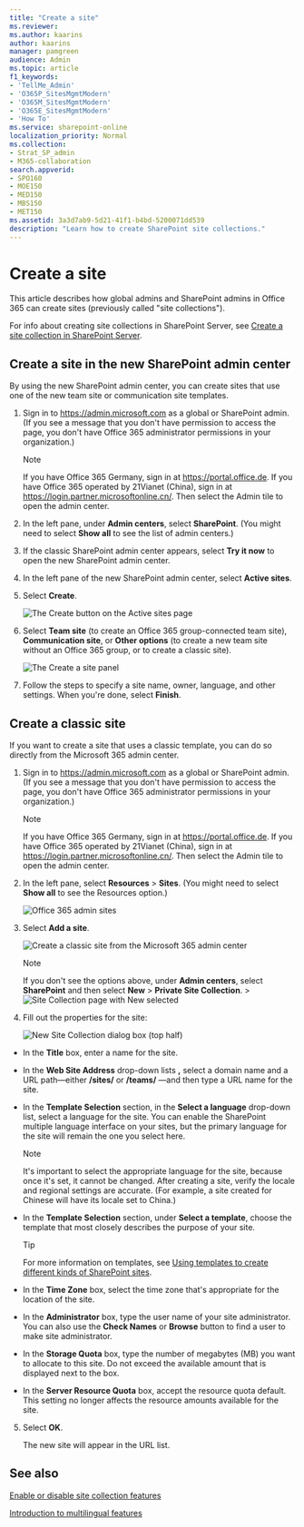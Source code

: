 ```yaml
---
title: "Create a site"
ms.reviewer: 
ms.author: kaarins
author: kaarins
manager: pamgreen
audience: Admin
ms.topic: article
f1_keywords:
- 'TellMe_Admin'
- 'O365P_SitesMgmtModern'
- 'O365M_SitesMgmtModern'
- 'O365E_SitesMgmtModern'
- 'How To'
ms.service: sharepoint-online
localization_priority: Normal
ms.collection:  
- Strat_SP_admin
- M365-collaboration
search.appverid:
- SPO160
- MOE150
- MED150
- MBS150
- MET150
ms.assetid: 3a3d7ab9-5d21-41f1-b4bd-5200071dd539
description: "Learn how to create SharePoint site collections."
---
```


# Create a site

This article describes how global admins and SharePoint admins in Office 365 can create sites (previously called "site collections").
  
For info about creating site collections in SharePoint Server, see [Create a site collection in SharePoint Server](/SharePoint/sites/create-a-site-collection).

## Create a site in the new SharePoint admin center

By using the new SharePoint admin center, you can create sites that use one of the new team site or communication site templates. 
  
1. Sign in to https://admin.microsoft.com as a global or SharePoint admin. (If you see a message that you don't have permission to access the page, you don't have Office 365 administrator permissions in your organization.)
    
    > [!NOTE]
    > If you have Office 365 Germany, sign in at https://portal.office.de. If you have Office 365 operated by 21Vianet (China), sign in at https://login.partner.microsoftonline.cn/. Then select the Admin tile to open the admin center.  
    
2. In the left pane, under **Admin centers**, select **SharePoint**. (You might need to select **Show all** to see the list of admin centers.) 

3. If the classic SharePoint admin center appears, select **Try it now** to open the new SharePoint admin center. 

4. In the left pane of the new SharePoint admin center, select **Active sites**.

5. Select **Create**.

    ![The Create button on the Active sites page](media/create-site-button.png)

6. Select **Team site** (to create an Office 365 group-connected team site), **Communication site**, or **Other options** (to create a new team site without an Office 365 group, or to create a classic site).

    ![The Create a site panel](media/c4c5173f-ca83-426f-a940-cb2869a3a64b.png)

7. Follow the steps to specify a site name, owner, language, and other settings. When you're done, select **Finish**.
    
 
## Create a classic site
<a name="__toc323551189_1"> </a>

If you want to create a site that uses a classic template, you can do so directly from the Microsoft 365 admin center. 
  
1. Sign in to https://admin.microsoft.com as a global or SharePoint admin. (If you see a message that you don't have permission to access the page, you don't have Office 365 administrator permissions in your organization.)
    
    > [!NOTE]
    > If you have Office 365 Germany, sign in at https://portal.office.de. If you have Office 365 operated by 21Vianet (China), sign in at https://login.partner.microsoftonline.cn/. Then select the Admin tile to open the admin center.  
    
2. In the left pane, select **Resources** \> **Sites**. (You might need to select **Show all** to see the Resources option.)
    
    ![Office 365 admin sites](media/d7757cbe-6531-492f-8547-e055b71d0abf.png)
  
3. Select **Add a site**.
    
    ![Create a classic site from the Microsoft 365 admin center](media/3026fd12-9d34-4948-a149-fcc8de7b7d83.png)
  
    > [!NOTE]
    > If you don't see the options above, under **Admin centers**, select **SharePoint** and then select **New** \> **Private Site Collection**. > ![Site Collection page with New selected](media/cf178205-b5bb-4152-a4c8-87d3099fc6ca.PNG)
  
4. Fill out the properties for the site:
    
    ![New Site Collection dialog box (top half)](media/1f30a4a6-27b7-42cd-97b0-bcef2e515902.PNG)
  
  - In the **Title** box, enter a name for the site. 
    
  - In the **Web Site Address** drop-down lists **,** select a domain name and a URL path—either **/sites/** or **/teams/** —and then type a URL name for the site. 
    
  - In the **Template Selection** section, in the **Select a language** drop-down list, select a language for the site. You can enable the SharePoint multiple language interface on your sites, but the primary language for the site will remain the one you select here. 
    
    > [!NOTE]
    > It's important to select the appropriate language for the site, because once it's set, it cannot be changed. After creating a site, verify the locale and regional settings are accurate. (For example, a site created for Chinese will have its locale set to China.) 
  
  - In the **Template Selection** section, under **Select a template**, choose the template that most closely describes the purpose of your site. 
    
    > [!TIP]
    > For more information on templates, see [Using templates to create different kinds of SharePoint sites](https://support.office.com/article/449eccec-ff99-4cf3-b62e-dcfee37e8da4). 
  
  - In the **Time Zone** box, select the time zone that's appropriate for the location of the site. 
    
  - In the **Administrator** box, type the user name of your site administrator. You can also use the **Check Names** or **Browse** button to find a user to make site administrator. 
    
  - In the **Storage Quota** box, type the number of megabytes (MB) you want to allocate to this site. Do not exceed the available amount that is displayed next to the box. 
    
  - In the **Server Resource Quota** box, accept the resource quota default. This setting no longer affects the resource amounts available for the site. 
    
5. Select **OK**.
    
    The new site will appear in the URL list. 
    
## See also
<a name="__toc323551189_1"> </a>

[Enable or disable site collection features](https://support.office.com/article/A2F2A5C2-093D-4897-8B7F-37F86D83DF04)
  
[Introduction to multilingual features](https://support.office.com/article/53411469-53e3-4570-95e2-3651f166174f)

